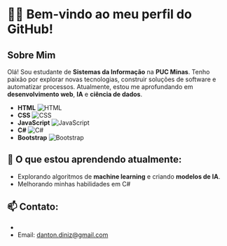 # 👩‍💻 Bem-vindo ao meu perfil do GitHub!

## Sobre Mim
Olá! Sou estudante de **Sistemas da Informação** na **PUC Minas**. Tenho paixão por explorar novas tecnologias, construir soluções de software e automatizar processos. Atualmente, estou me aprofundando em **desenvolvimento web**, **IA** e **ciência de dados**.

- **HTML** ![HTML](https://img.icons8.com/ios-filled/50/000000/html-5.png)
- **CSS** ![CSS](https://img.icons8.com/ios-filled/50/000000/css3.png)
- **JavaScript** ![JavaScript](https://img.icons8.com/ios-filled/50/000000/javascript.png)
- **C#** ![C#](https://img.icons8.com/ios-filled/50/000000/c-sharp-logo.png)
- **Bootstrap** ![Bootstrap](https://img.icons8.com/ios-filled/50/000000/bootstrap.png)


## 🌱 O que estou aprendendo atualmente:
- Explorando algoritmos de **machine learning** e criando **modelos de IA**.
- Melhorando minhas habilidades em C#

## 📫 Contato:
-
- Email: danton.diniz@gmail.com

